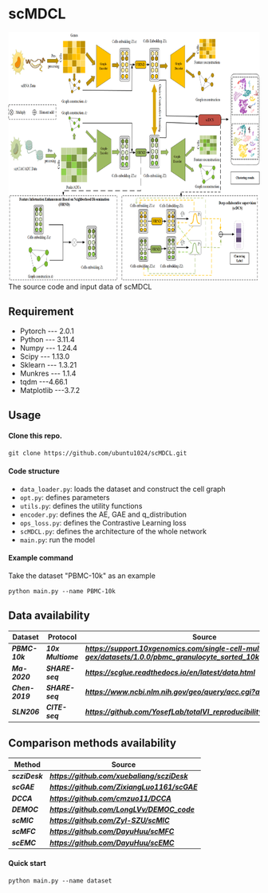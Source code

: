 # scMDCL
<img src="Model image/The architecture of scMDCL.png" width="800" height="500" />
The source code and input data of scMDCL

## Requirement
- Pytorch --- 2.0.1
- Python --- 3.11.4
- Numpy --- 1.24.4
- Scipy --- 1.13.0
- Sklearn --- 1.3.21
- Munkres --- 1.1.4
- tqdm ---4.66.1
- Matplotlib ---3.7.2

## Usage
#### Clone this repo.
```
git clone https://github.com/ubuntu1024/scMDCL.git
```

#### Code structure
- ```data_loader.py```: loads the dataset and construct the cell graph
- ```opt.py```: defines parameters
- ```utils.py```: defines the utility functions
- ```encoder.py```: defines the AE, GAE and q_distribution
- ```ops_loss.py```: defines the Contrastive Learning loss
- ```scMDCL.py```: defines the architecture of the whole network
- ```main.py```: run the model

#### Example command
Take the dataset "PBMC-10k" as an example
```
python main.py --name PBMC-10k
```

## Data availability
|  Dataset              | Protocol   | Source |
| --------------------------- | ----------------------- | ----------------------- |
| ***PBMC-10k***             | ***10x Multiome***      | ***https://support.10xgenomics.com/single-cell-multiome-atac-gex/datasets/1.0.0/pbmc_granulocyte_sorted_10k*** |
| ***Ma-2020***             | ***SHARE-seq*** | ***https://scglue.readthedocs.io/en/latest/data.html***        |
| ***Chen-2019***          | ***SHARE-seq***      | ***https://www.ncbi.nlm.nih.gov/geo/query/acc.cgi?acc=GSE126074***     |
| ***SLN206***          | ***CITE-seq***      | ***https://github.com/YosefLab/totalVI_reproducibility/tree/master/data***     |

## Comparison methods availability
|  Method              | Source |
| --------------------------- | ----------------------- |
| ***scziDesk***             | ***https://github.com/xuebaliang/scziDesk*** |
| ***scGAE***          | ***https://github.com/ZixiangLuo1161/scGAE***     |
| ***DCCA***             | ***https://github.com/cmzuo11/DCCA***        |
| ***DEMOC***             | ***https://github.com/LongLVv/DEMOC_code***        |
| ***scMIC***             | ***https://github.com/Zyl-SZU/scMIC***        |
| ***scMFC***             | ***https://github.com/DayuHuu/scMFC***        |
| ***scEMC***             | ***https://github.com/DayuHuu/scEMC***        |

#### Quick start
```
python main.py --name dataset
```

